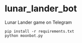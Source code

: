 # lunar_lander_bot
Lunar Lander game on Telegram
```
pip install -r requirements.txt
python moonbot.py
```
